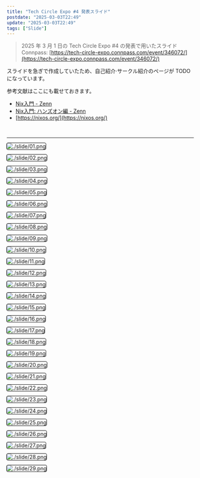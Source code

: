 ```yaml
---
title: "Tech Circle Expo #4 発表スライド"
postdate: "2025-03-03T22:49"
update: "2025-03-03T22:49"
tags: ["Slide"]
---
```


> 2025 年 3 月 1 日の Tech Circle Expo #4 の発表で用いたスライド  
> Connpass: [https://tech-circle-expo.connpass.com/event/346072/](https://tech-circle-expo.connpass.com/event/346072/)

スライドを急ぎで作成していたため、⾃⼰紹介‧サークル紹介のページが TODO になっています。

参考文献はここにも載せておきます。

- [Nix入門 - Zenn](https://zenn.dev/asa1984/books/nix-introduction)
- [Nix入門: ハンズオン編 - Zenn](https://zenn.dev/asa1984/books/nix-hands-on)
- [https://nixos.org/](https://nixos.org/)

<br>

---

<style>
 .__markdown-inlined-css-slide-img img {
     outline: 1px solid #000;
     border-radius: 3px;
 }
</style>

<div class="__markdown-inlined-css-slide-img">

![./slide/01.png](./slide/01.png)

![./slide/02.png](./slide/02.png)

![./slide/03.png](./slide/03.png)

![./slide/04.png](./slide/04.png)

![./slide/05.png](./slide/05.png)

![./slide/06.png](./slide/06.png)

![./slide/07.png](./slide/07.png)

![./slide/08.png](./slide/08.png)

![./slide/09.png](./slide/09.png)

![./slide/10.png](./slide/10.png)

![./slide/11.png](./slide/11.png)

![./slide/12.png](./slide/12.png)

![./slide/13.png](./slide/13.png)

![./slide/14.png](./slide/14.png)

![./slide/15.png](./slide/15.png)

![./slide/16.png](./slide/16.png)

![./slide/17.png](./slide/17.png)

![./slide/18.png](./slide/18.png)

![./slide/19.png](./slide/19.png)

![./slide/20.png](./slide/20.png)

![./slide/21.png](./slide/21.png)

![./slide/22.png](./slide/22.png)

![./slide/23.png](./slide/23.png)

![./slide/24.png](./slide/24.png)

![./slide/25.png](./slide/25.png)

![./slide/26.png](./slide/26.png)

![./slide/27.png](./slide/27.png)

![./slide/28.png](./slide/28.png)

![./slide/29.png](./slide/29.png)

</div>
